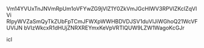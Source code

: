 Vm14YVUxTnJNVmRpUm1oVFYwZG9jVlZ1Y0ZkVmJGcHlWV3RPVlZKclZqVlVi
RlpyWVZaSmQyTkZUbFpTCmJFWXpWWHBDVDJSV1duVlJiWGhoQ21WcVFUVlJN
bVIzWkcxR1dHUjZNRXREYmxKeVpVRTlQUW9LZW1WagoKcGJr

icl